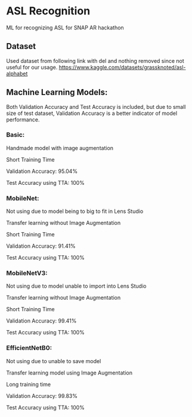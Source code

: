 # ASL Recognition

ML for recognizing ASL for SNAP AR hackathon

## Dataset

Used dataset from following link with del and nothing removed since not useful for our usage.
https://www.kaggle.com/datasets/grassknoted/asl-alphabet

## Machine Learning Models:

Both Validation Accuracy and Test Accuracy is included, but due to small size of test dataset, Validation Accuracy is a better indicator of model performance.

### Basic:

Handmade model with image augmentation

Short Training Time

Validation Accuracy: 95.04%

Test Accuracy using TTA: 100%

### MobileNet:

Not using due to model being to big to fit in Lens Studio

Transfer learning without Image Augmentation

Short Training Time

Validation Accuracy: 91.41%

Test Accuracy using TTA: 100%

### MobileNetV3:

Not using due to model unable to import into Lens Studio

Transfer learning without Image Augmentation

Short Training Time

Validation Accuracy: 99.41%

Test Accuracy using TTA: 100%

### EfficientNetB0:

Not using due to unable to save model

Transfer learning model using Image Augmentation

Long training time

Validation Accuracy: 99.83%

Test Accuracy using TTA: 100%
